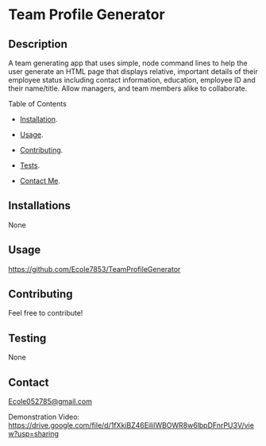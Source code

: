   # Team Profile Generator
  ## Description 
  A team generating app that uses simple, node command lines to help the user generate an HTML page that displays relative, important details of their employee status including contact information, education, employee ID and their name/title. Allow managers, and team members alike to collaborate.

  Table of Contents
 * [Installation](##Installations).
 * [Usage](##Usage).
 * [Contributing](##Contributing).
   
 * [Tests](##Testing).
 * [Contact Me](##Contact).
  
  ## Installations
  None

  ## Usage
  https://github.com/Ecole7853/TeamProfileGenerator

  ## Contributing
  Feel free to contribute!

  ## Testing
  None

  ## Contact
  Ecole052785@gmail.com

Demonstration Video: https://drive.google.com/file/d/1fXkiBZ46EililWBOWR8w6lbpDFnrPU3V/view?usp=sharing